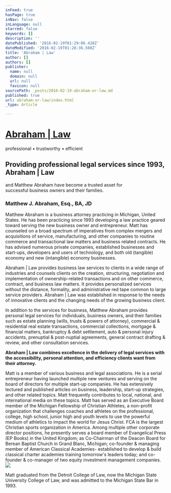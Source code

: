 ```yaml
---
inFeed: true
hasPage: true
inNav: false
inLanguage: null
starred: false
keywords: []
description: ''
datePublished: '2016-02-19T01:29:06.428Z'
dateModified: '2016-02-19T01:28:36.508Z'
title: 'Abraham | Law'
author: []
authors: []
publisher:
  name: null
  domain: null
  url: null
  favicon: null
sourcePath: _posts/2016-02-19-abraham-or-law.md
published: true
url: abraham-or-law/index.html
_type: Article

---
```

# [Abraham | Law][0]

professional • trustworthy • efficient

## Providing professional legal services since 1993, Abraham | Law  
and Matthew Abraham have become a trusted asset for  
successful business owners and their families. 

### Matthew J. Abraham, Esq., BA, JD

Matthew
Abraham is a business attorney practicing in Michigan, United States. 
He has been practicing since 1993 developing a law practice geared 
toward serving the new business owner and entrepreneur.  Matt has 
counseled on a broad spectrum of imperatives from complex mergers and 
acquisitions of service, manufacturing, and other companies to routine 
commerce and transactional law matters and business related contracts. 
He has advised numerous private companies, established businesses and 
start-ups, developers and users of technology, and both old (tangible) 
economy and new (intangible) economy businesses.

Abraham | Law 
provides business law services to clients in a wide range of industries 
and counsels clients on the creation, structuring, negotiation and 
implementation of ownership-related transactions and on other commerce, 
contract, and business law matters.  It provides personalized services 
without the distance, formality, and administrative red tape common to 
large service providers. Abraham | Law was established in response to 
the needs of innovative clients and the changing needs of the growing 
business client.

In addition to the services for business, Matthew
Abraham provides personal legal services for individuals, business 
owners, and their families such as estate planning (wills, trusts & 
powers of attorney), commercial & residential real estate 
transactions, commercial collections, mortgage & financial matters, 
bankruptcy & debt settlement, auto & personal injury accidents, 
prenuptial & post-nuptial agreements, general contract drafting 
& review, and other consultation services.

**Abraham
| Law combines excellence in the delivery of legal services with the 
accessibility, personal attention, and efficiency clients want from 
their attorney.**

Matt is a member of various business and 
legal associations.  He is a serial entrepreneur having launched 
multiple new ventures and serving on the board of directors for multiple
start-up companies.  He has extensively lectured and published articles
on business, leadership, start-up strategies, and other related 
topics.  Matt frequently contributes to local, national, and 
international media on these topics.  Matt has served as an Executive 
Board member of the Michigan Fellowship of Christian Athletes, a 
non-profit organization that challenges coaches and athletes on the 
professional, college, high school, junior high and youth levels to use 
the powerful medium of athletics to impact the world for Jesus Christ. 
FCA is the largest Christian sports organization in America.  Among 
multiple other corporate director positions, he presently serves a board
member of  Evangelical Press (EP Books) in the United Kingdom; as 
Co-Chairman of the Deacon Board for Berean Baptist Church in Grand 
Blanc, Michigan; co-founder & managing member of American Classical 
Academies- established to develop & build classical charter 
academies training tomorrow's leaders today; and co-founder & 
co-manager of two equity investment management companies. ![](https://the-grid-user-content.s3-us-west-2.amazonaws.com/ddbe9be8-642d-46a2-98b5-aa8c580a8f49.jpg)

Matt 
graduated from the Detroit College of Law, now the Michigan State 
University College of Law, and was admitted to the Michigan State Bar in
1993\.

[0]: https://mj-abraham.squarespace.com/ "Abraham | Law"